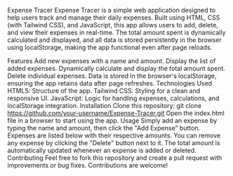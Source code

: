 Expense Tracer
Expense Tracer is a simple web application designed to help users track and manage their daily expenses. Built using HTML, CSS (with Tailwind CSS), and JavaScript, this app allows users to add, delete, and view their expenses in real-time. The total amount spent is dynamically calculated and displayed, and all data is stored persistently in the browser using localStorage, making the app functional even after page reloads.

Features
Add new expenses with a name and amount.
Display the list of added expenses.
Dynamically calculate and display the total amount spent.
Delete individual expenses.
Data is stored in the browser's localStorage, ensuring the app retains data after page refreshes.
Technologies Used
HTML5: Structure of the app.
Tailwind CSS: Styling for a clean and responsive UI.
JavaScript: Logic for handling expenses, calculations, and localStorage integration.
Installation
Clone this repository:
git clone https://github.com/your-username/Expense-Tracer.git
Open the index.html file in a browser to start using the app.
Usage
Simply add an expense by typing the name and amount, then click the "Add Expense" button.
Expenses are listed below with their respective amounts.
You can remove any expense by clicking the "Delete" button next to it.
The total amount is automatically updated whenever an expense is added or deleted.
Contributing
Feel free to fork this repository and create a pull request with improvements or bug fixes. Contributions are welcome!
